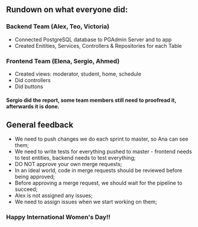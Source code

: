 ## Rundown on what everyone did:

### Backend Team (Alex, Teo, Victoria)

* Connected PostgreSQL database to PGAdmin Server and to app
* Created Enitities, Services, Controllers & Repositories for each Table

### Frontend Team (Elena, Sergio, Ahmed)

* Created views: moderator, student, home, schedule
* Did controllers
* Did buttons

#### Sergio did the report, some team members still need to proofread it, afterwards it is done.

## General feedback

* We need to push changes we do each sprint to master, so Ana can see them;
* We need to write tests for everything pushed to master - frontend needs to test entities, backend needs to test everything;
* DO NOT approve your own merge requests;
* In an ideal world, code in merge requests should be reviewed before being approved;
* Before approving a merge request, we should wait for the pipeline to succeed;
* Alex is not assigned any issues;
* We need to assign issues when we start working on them;

### Happy International Women's Day!!

